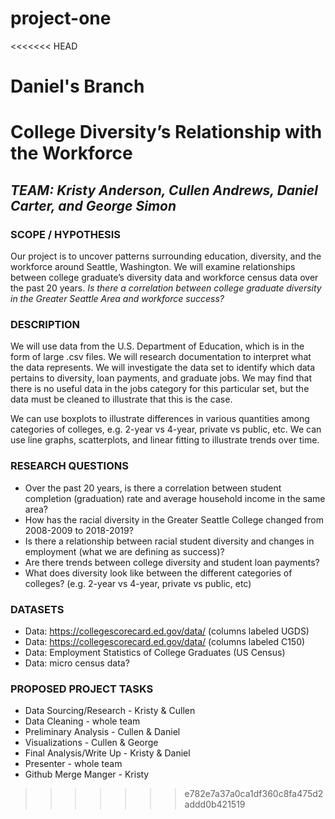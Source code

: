 # project-one
<<<<<<< HEAD

Daniel's Branch
=======
# College Diversity’s Relationship with the Workforce
## *TEAM: Kristy Anderson, Cullen Andrews, Daniel Carter, and George Simon*
### SCOPE / HYPOTHESIS
Our project is to uncover patterns surrounding education, diversity, and the workforce around Seattle, Washington. We will examine relationships between college graduate’s diversity data and workforce census data over the past 20 years. 
*Is there a correlation between college graduate diversity in the Greater Seattle Area and workforce success?*
### DESCRIPTION
We will use data from the U.S. Department of Education, which is in the form of large .csv files. We will research documentation to interpret what the data represents. We will investigate the data set to identify which data pertains to diversity, loan payments, and graduate jobs. We may find that there is no useful data in the jobs category for this particular set, but the data must be cleaned to illustrate that this is the case.

We can use boxplots to illustrate differences in various quantities among categories of colleges, e.g. 2-year vs 4-year, private vs public, etc. We can use line graphs, scatterplots, and linear fitting to illustrate trends over time.

### RESEARCH QUESTIONS
* Over the past 20 years, is there a correlation between student completion (graduation) rate and average household income in the same area?
* How has the racial diversity in the Greater Seattle College changed from 2008-2009 to 2018-2019?
* Is there a relationship between racial student diversity and changes in employment (what we are defining as success)?
* Are there trends between college diversity and student loan payments?
* What does diversity look like between the different categories of colleges? (e.g. 2-year vs 4-year, private vs public, etc)
### DATASETS
* Data:  https://collegescorecard.ed.gov/data/ (columns labeled UGDS)
* Data:  https://collegescorecard.ed.gov/data/ (columns labeled C150)
* Data: Employment Statistics of College Graduates (US Census)
* Data: micro census data?

### PROPOSED PROJECT TASKS
* Data Sourcing/Research - Kristy & Cullen
* Data Cleaning - whole team
* Preliminary Analysis - Cullen & Daniel
* Visualizations - Cullen & George
* Final Analysis/Write Up - Kristy & Daniel
* Presenter - whole team
* Github Merge Manger - Kristy
>>>>>>> e782e7a37a0ca1df360c8fa475d2addd0b421519
